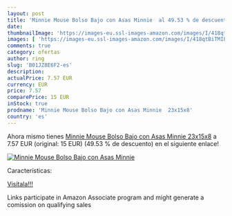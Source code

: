 ```yaml
---
layout: post
title: 'Minnie Mouse Bolso Bajo con Asas Minnie  al 49.53 % de descuento'
date: 
thumbnailImage: 'https://images-eu.ssl-images-amazon.com/images/I/418qtBiTMIL._SL200_.jpg'
images: [ 'https://images-eu.ssl-images-amazon.com/images/I/418qtBiTMIL._SL200_.jpg' ]
comments: true
category: ofertas
author: ring
slug: 'B01JZ8E6F2-es'
description:
actualPrice: 7.57 EUR
currency: EUR
price: 7.57
comparePrice: 15 EUR
inStock: true
prodname: 'Minnie Mouse Bolso Bajo con Asas Minnie  23x15x8'
country: 'es'
---
```


Ahora mismo tienes [Minnie Mouse Bolso Bajo con Asas Minnie  23x15x8](https://www.amazon.es/dp/B01JZ8E6F2/?tag=tolees-21) a 7.57 EUR (original: 15 EUR) (49.53 %  de descuento) en el siguiente enlace!

[![Minnie Mouse Bolso Bajo con Asas Minnie ](https://images-eu.ssl-images-amazon.com/images/I/418qtBiTMIL._SL200_.jpg)](https://www.amazon.es/dp/B01JZ8E6F2/?tag=tolees-21)

Características:


[Visítala!!!](https://www.amazon.es/dp/B01JZ8E6F2/?tag=tolees-21)

Links participate in Amazon Associate program and might generate a comission on qualifying sales
